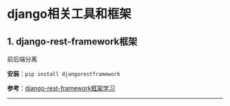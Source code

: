 # django相关工具和框架

## 1. django-rest-framework框架

前后端分离

**安装**：`pip install djangorestframework`

**参考**：[django-rest-framework框架学习](https://www.jianshu.com/p/2538e8aa1ead)

---